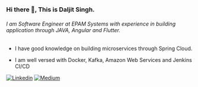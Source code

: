 ### Hi there 👋, This is Daljit Singh.

###### I am Software Engineer at EPAM Systems with experience in building application through JAVA, Angular and Flutter. 

* I have good knowledge on building microservices through Spring Cloud.

* I am well versed with Docker, Kafka, Amazon Web Services and Jenkins CI/CD

[![Linkedin](https://img.shields.io/badge/LinkedIn-blue.svg?style=for-the-badge&logo=linkedin)](https://www.linkedin.com/in/daljitsingh96/)
[![Medium](https://img.shields.io/badge/medium-black.svg?style=for-the-badge&logo=medium)](https://medium.com/@daljitsingh96)
